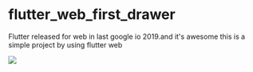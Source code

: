 # flutter_web_first_drawer
Flutter released for web in last google io 2019.and it's awesome this is a simple project by using flutter web

<img src="https://www.thurrott.com/wp-content/uploads/sites/2/2019/05/flutter-mobile-web-desktop.jpg" />
